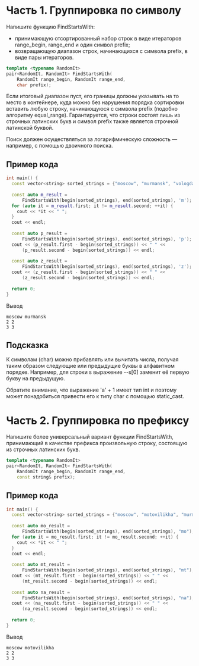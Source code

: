 # Часть 1. Группировка по символу
Напишите функцию FindStartsWith:

* принимающую отсортированный набор строк в виде итераторов range_begin,
  range_end и один символ prefix;
* возвращающую диапазон строк, начинающихся с символа prefix, в виде пары
итераторов.

```c++
template <typename RandomIt>
pair<RandomIt, RandomIt> FindStartsWith(
    RandomIt range_begin, RandomIt range_end,
    char prefix);
```

Если итоговый диапазон пуст, его границы должны указывать на то место
в контейнере, куда можно без нарушения порядка сортировки вставить любую
строку, начинающуюся с символа prefix (подобно алгоритму equal_range).
Гарантируется, что строки состоят лишь из строчных латинских букв и символ
prefix также является строчной латинской буквой.

Поиск должен осуществляться за логарифмическую сложность — например,
с помощью двоичного поиска.

## Пример кода

```c++
int main() {
  const vector<string> sorted_strings = {"moscow", "murmansk", "vologda"};
  
  const auto m_result =
      FindStartsWith(begin(sorted_strings), end(sorted_strings), 'm');
  for (auto it = m_result.first; it != m_result.second; ++it) {
    cout << *it << " ";
  }
  cout << endl;
  
  const auto p_result =
      FindStartsWith(begin(sorted_strings), end(sorted_strings), 'p');
  cout << (p_result.first - begin(sorted_strings)) << " " <<
      (p_result.second - begin(sorted_strings)) << endl;
  
  const auto z_result =
      FindStartsWith(begin(sorted_strings), end(sorted_strings), 'z');
  cout << (z_result.first - begin(sorted_strings)) << " " <<
      (z_result.second - begin(sorted_strings)) << endl;
  
  return 0;
}
```

Вывод

```
moscow murmansk
2 2
3 3
```

## Подсказка
К символам (char) можно прибавлять или вычитать числа, получая таким
образом следующие или предыдущие буквы в алфавитном порядке. Например,
для строки s выражение --s[0] заменит её первую букву на предыдущую.

Обратите внимание, что выражение 'a' + 1 имеет тип int и поэтому может
понадобиться привести его к типу char с помощью static_cast.

# Часть 2. Группировка по префиксу
Напишите более универсальный вариант функции FindStartsWith,
принимающий в качестве префикса произвольную строку, состоящую
из строчных латинских букв.

```c++
template <typename RandomIt>
pair<RandomIt, RandomIt> FindStartsWith(
    RandomIt range_begin, RandomIt range_end,
    const string& prefix);
```

## Пример кода

```c++
int main() {
  const vector<string> sorted_strings = {"moscow", "motovilikha", "murmansk"};
  
  const auto mo_result =
      FindStartsWith(begin(sorted_strings), end(sorted_strings), "mo");
  for (auto it = mo_result.first; it != mo_result.second; ++it) {
    cout << *it << " ";
  }
  cout << endl;
  
  const auto mt_result =
      FindStartsWith(begin(sorted_strings), end(sorted_strings), "mt");
  cout << (mt_result.first - begin(sorted_strings)) << " " <<
      (mt_result.second - begin(sorted_strings)) << endl;
  
  const auto na_result =
      FindStartsWith(begin(sorted_strings), end(sorted_strings), "na");
  cout << (na_result.first - begin(sorted_strings)) << " " <<
      (na_result.second - begin(sorted_strings)) << endl;
  
  return 0;
}
```

Вывод
```
moscow motovilikha
2 2
3 3
```